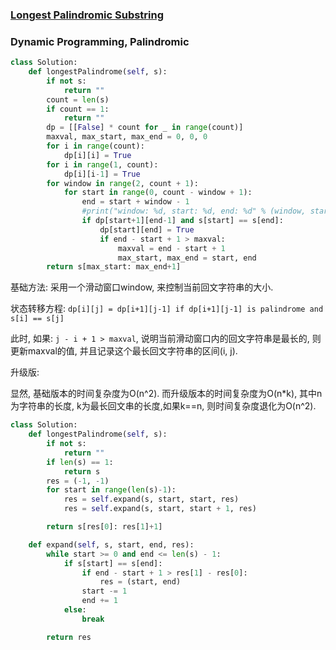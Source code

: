 ### [Longest Palindromic Substring](https://leetcode.com/problems/longest-palindromic-substring/)


### Dynamic Programming, Palindromic


```Python
class Solution:
    def longestPalindrome(self, s):
        if not s:
            return ""
        count = len(s)
        if count == 1:
            return ""
        dp = [[False] * count for _ in range(count)]
        maxval, max_start, max_end = 0, 0, 0
        for i in range(count):
            dp[i][i] = True
        for i in range(1, count):
            dp[i][i-1] = True
        for window in range(2, count + 1):
            for start in range(0, count - window + 1):
                end = start + window - 1
                #print("window: %d, start: %d, end: %d" % (window, start, end))
                if dp[start+1][end-1] and s[start] == s[end]:
                    dp[start][end] = True
                    if end - start + 1 > maxval:
                        maxval = end - start + 1
                        max_start, max_end = start, end
        return s[max_start: max_end+1]
```

基础方法: 采用一个滑动窗口window, 来控制当前回文字符串的大小.

状态转移方程: ```dp[i][j] = dp[i+1][j-1] if dp[i+1][j-1] is palindrome and s[i] == s[j]```

此时, 如果: ```j - i + 1 > maxval```, 说明当前滑动窗口内的回文字符串是最长的, 则更新maxval的值, 
并且记录这个最长回文字符串的区间(i, j).


升级版:

显然, 基础版本的时间复杂度为O(n^2). 而升级版本的时间复杂度为O(n*k), 其中n为字符串的长度, k为最长回文串的长度,如果k==n, 则时间复杂度退化为O(n^2).

```Python
class Solution:
    def longestPalindrome(self, s):
        if not s:
            return ""
        if len(s) == 1:
            return s
        res = (-1, -1)
        for start in range(len(s)-1):
            res = self.expand(s, start, start, res)
            res = self.expand(s, start, start + 1, res)

        return s[res[0]: res[1]+1]

    def expand(self, s, start, end, res):
        while start >= 0 and end <= len(s) - 1:
            if s[start] == s[end]:
                if end - start + 1 > res[1] - res[0]:
                    res = (start, end)
                start -= 1
                end += 1
            else:
                break

        return res
```
